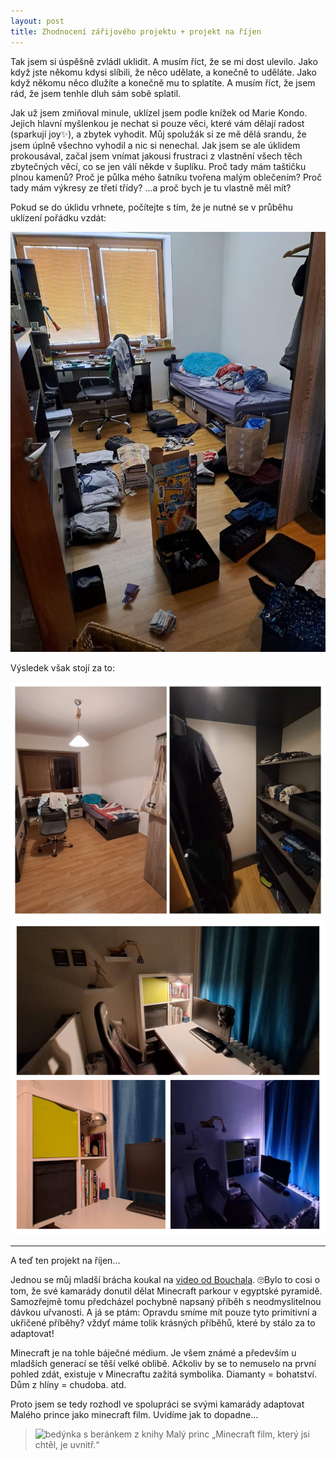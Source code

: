 ```yaml
---
layout: post
title: Zhodnocení zářijového projektu + projekt na říjen
---
```


Tak jsem si úspěšně zvládl uklidit. A musím říct, že se mi dost ulevilo. Jako když jste někomu kdysi slíbili, že něco udělate, a konečně to uděláte. Jako když někomu něco dlužíte a konečně mu to splatíte. A musím říct, že jsem rád, že jsem tenhle dluh sám sobě splatil.

Jak už jsem zmiňoval minule, uklízel jsem podle knížek od Marie Kondo. Jejich hlavní myšlenkou je nechat si pouze věci, které vám dělají radost (sparkují joy✨), a 
zbytek vyhodit. Můj spolužák si ze mě dělá srandu, že jsem úplně všechno vyhodil a nic si nenechal. Jak jsem se ale úklidem prokousával, začal jsem vnímat jakousi 
frustraci z vlastnění všech těch zbytečných věcí, co se jen válí někde v šuplíku. Proč tady mám taštičku plnou kamenů? Proč je půlka mého šatníku tvořena malým 
oblečením? Proč tady mám výkresy ze třetí třídy? ...a proč bych je tu vlastně měl mít?

Pokud se do úklidu vrhnete, počítejte s tím, že je nutné se v průběhu uklízení pořádku vzdát:

![pokoj plný nepořádku](/assets/img/uklid/prubeh.jpg)

Výsledek však stojí za to:

![úhledně uklizený pokoj, koláž](/assets/img/uklid/tatka_kolaz.jpg)
![úhledně uklizený psací stůl, koláž](/assets/img/uklid/mamka_kolaz.jpg)

---

A teď ten projekt na říjen...

Jednou se můj mladší brácha koukal na [video od Bouchala](https://www.youtube.com/watch?v=zQwZYtxyCqc). 🙄Bylo to cosi o tom, že své kamarády donutil dělat Minecraft parkour v egyptské pyramidě. Samozřejmě tomu předcházel pochybně napsaný příběh s neodmyslitelnou dávkou uřvanosti. A já se ptám: Opravdu smíme mít pouze tyto primitivní a ukřičené příběhy? vždyť máme tolik krásných příběhů, které by stálo za to adaptovat!

Minecraft je na tohle báječné médium. Je všem známé a především u mladších generací se těší velké oblibě. Ačkoliv by se to nemuselo na první pohled zdát, existuje v Minecraftu zažitá symbolika. Diamanty = bohatství. Dům z hlíny = chudoba. atd.

Proto jsem se tedy rozhodl ve spolupráci se svými kamarády adaptovat Malého prince jako minecraft film. Uvidíme jak to dopadne...

> ![bedýnka s beránkem z knihy Malý princ](https://encrypted-tbn0.gstatic.com/images?q=tbn:ANd9GcR9RXF43xGoOOdHlyShiWaDUVMhBGbhqDHaCA&s)
> „Minecraft film, který jsi chtěl, je uvnitř.“

